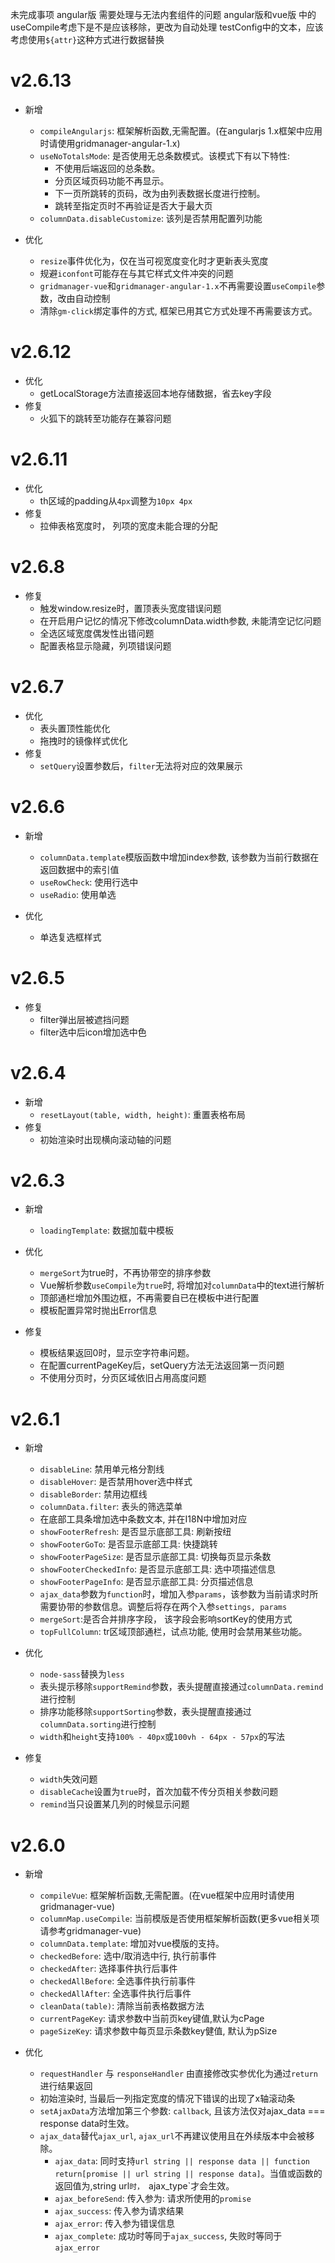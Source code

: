 未完成事项
angular版 需要处理与无法内套组件的问题
angular版和vue版 中的useCompile考虑下是不是应该移除，更改为自动处理
testConfig中的文本，应该考虑使用`${attr}`这种方式进行数据替换

# v2.6.13
- 新增
    - `compileAngularjs`: 框架解析函数,无需配置。(在angularjs 1.x框架中应用时请使用gridmanager-angular-1.x)
    - `useNoTotalsMode`: 是否使用无总条数模式。该模式下有以下特性:
       - 不使用后端返回的总条数。
       - 分页区域页码功能不再显示。
       - 下一页所跳转的页码，改为由列表数据长度进行控制。
       - 跳转至指定页时不再验证是否大于最大页
    - `columnData.disableCustomize`: 该列是否禁用配置列功能

- 优化
    - `resize`事件优化为，仅在当可视宽度变化时才更新表头宽度
    - 规避`iconfont`可能存在与其它样式文件冲突的问题
    - `gridmanager-vue`和`gridmanager-angular-1.x`不再需要设置`useCompile`参数，改由自动控制
    - 清除`gm-click`绑定事件的方式, 框架已用其它方式处理不再需要该方式。


# v2.6.12
- 优化
    - getLocalStorage方法直接返回本地存储数据，省去key字段
- 修复
    - 火狐下的跳转至功能存在兼容问题

# v2.6.11
- 优化
    - th区域的padding从`4px`调整为`10px 4px`
- 修复
    - 拉伸表格宽度时， 列项的宽度未能合理的分配

# v2.6.8
- 修复
    - 触发window.resize时，置顶表头宽度错误问题
    - 在开启用户记忆的情况下修改columnData.width参数, 未能清空记忆问题
    - 全选区域宽度偶发性出错问题
    - 配置表格显示隐藏，列项错误问题

# v2.6.7
- 优化
    - 表头置顶性能优化
    - 拖拽时的镜像样式优化
- 修复
    - `setQuery`设置参数后，`filter`无法将对应的效果展示


# v2.6.6
- 新增
    - `columnData.template`模版函数中增加index参数, 该参数为当前行数据在返回数据中的索引值
    - `useRowCheck`: 使用行选中
    - `useRadio`: 使用单选

- 优化
    - 单选复选框样式

# v2.6.5
- 修复
    - filter弹出层被遮挡问题
    - filter选中后icon增加选中色

# v2.6.4
- 新增
    - `resetLayout(table, width, height)`: 重置表格布局
- 修复
    - 初始渲染时出现横向滚动轴的问题

# v2.6.3
- 新增
    - `loadingTemplate`: 数据加载中模板

- 优化
    - `mergeSort`为true时，不再协带空的排序参数
    - Vue解析参数`useCompile`为`true`时, 将增加对`columnData`中的text进行解析
    - 顶部通栏增加外围边框，不再需要自已在模板中进行配置
    - 模板配置异常时抛出Error信息

- 修复
    - 模板结果返回0时，显示空字符串问题。
    - 在配置currentPageKey后，setQuery方法无法返回第一页问题
    - 不使用分页时，分页区域依旧占用高度问题

# v2.6.1
- 新增
    - `disableLine`: 禁用单元格分割线
    - `disableHover`: 是否禁用hover选中样式
    - `disableBorder`: 禁用边框线
    - `columnData.filter`: 表头的筛选菜单
    - 在底部工具条增加选中条数文本, 并在I18N中增加对应
    - `showFooterRefresh`: 是否显示底部工具: 刷新按纽
    - `showFooterGoTo`: 是否显示底部工具: 快捷跳转
    - `showFooterPageSize`: 是否显示底部工具: 切换每页显示条数
    - `showFooterCheckedInfo`: 是否显示底部工具: 选中项描述信息
    - `showFooterPageInfo`: 是否显示底部工具: 分页描述信息
    - `ajax_data`参数为`function`时，增加入参`params`，该参数为当前请求时所需要协带的参数信息。调整后将存在两个入参`settings, params`
    - `mergeSort`:是否合并排序字段， 该字段会影响sortKey的使用方式
    - `topFullColumn`: tr区域顶部通栏，试点功能, 使用时会禁用某些功能。

- 优化
	- `node-sass`替换为`less`
	- 表头提示移除`supportRemind`参数，表头提醒直接通过`columnData.remind`进行控制
	- 排序功能移除`supportSorting`参数，表头提醒直接通过`columnData.sorting`进行控制
	- `width`和`height`支持`100% - 40px`或`100vh - 64px - 57px`的写法

- 修复
    - `width`失效问题
    - `disableCache`设置为`true`时，首次加载不传分页相关参数问题
    - `remind`当只设置某几列的时候显示问题

# v2.6.0
- 新增
	- `compileVue`: 框架解析函数,无需配置。(在vue框架中应用时请使用gridmanager-vue)
	- `columnMap.useCompile`: 当前模版是否使用框架解析函数(更多vue相关项请参考gridmanager-vue)
	- `columnData.template`: 增加对vue模版的支持。
	- `checkedBefore`: 选中/取消选中行, 执行前事件
	- `checkedAfter`: 选择事件执行后事件
	- `checkedAllBefore`: 全选事件执行前事件
	- `checkedAllAfter`: 全选事件执行后事件
	- `cleanData(table)`: 清除当前表格数据方法
	- `currentPageKey`: 请求参数中当前页key键值,默认为cPage
	- `pageSizeKey`: 请求参数中每页显示条数key健值, 默认为pSize
	
- 优化
	- `requestHandler` 与 `responseHandler` 由直接修改实参优化为通过`return`进行结果返回
	- 初始渲染时, 当最后一列指定宽度的情况下错误的出现了x轴滚动条
	- `setAjaxData`方法增加第三个参数: `callback`, 且该方法仅对ajax_data === response data时生效。
	- `ajax_data`替代`ajax_url`, `ajax_url`不再建议使用且在外续版本中会被移除。
		- `ajax_data`: 同时支持`url string || response data || function return[promise || url string || response data]`。当值或函数的返回值为,string url`时， `ajax_type`才会生效。
		- `ajax_beforeSend`:  传入参为: 请求所使用的`promise`
		- `ajax_success`: 传入参为请求结果
		- `ajax_error`: 传入参为错误信息
		- `ajax_complete`: 成功时等同于`ajax_success`, 失败时等同于`ajax_error`
